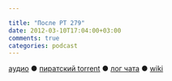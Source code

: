 ```yaml
---

title: "После РТ 279"
date: 2012-03-10T17:04:00+03:00
comments: true
categories: podcast
---
```

[аудио](http://cdn.radio-t.com/rt279post.mp3) ● [пиратский torrent](http://pirates.radio-t.com/torrents/rt279post.mp3.torrent) ● [лог чата](http://chat.radio-t.com/logs/radio-t-279.html) ● [wiki](http://wiki.radio-t.com/%D0%9F%D0%BE%D1%81%D0%BB%D0%B5_%D0%A0%D0%A2_279)<audio src="http://cdn.radio-t.com/rt279post.mp3" preload="none">
